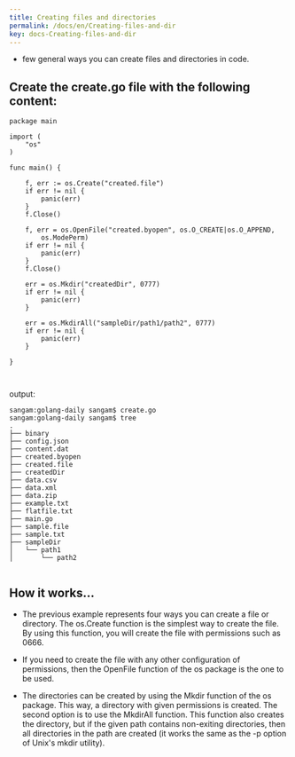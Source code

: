```yaml
---
title: Creating files and directories
permalink: /docs/en/Creating-files-and-dir
key: docs-Creating-files-and-dir
---
```



- few general ways you can create files and directories in code.

## Create the create.go file with the following content:

```
package main

import (
	"os"
)

func main() {

	f, err := os.Create("created.file")
	if err != nil {
		panic(err)
	}
	f.Close()

	f, err = os.OpenFile("created.byopen", os.O_CREATE|os.O_APPEND,
		os.ModePerm)
	if err != nil {
		panic(err)
	}
	f.Close()

	err = os.Mkdir("createdDir", 0777)
	if err != nil {
		panic(err)
	}

	err = os.MkdirAll("sampleDir/path1/path2", 0777)
	if err != nil {
		panic(err)
	}

}



```

output: 

```
sangam:golang-daily sangam$ create.go
sangam:golang-daily sangam$ tree
.
├── binary
├── config.json
├── content.dat
├── created.byopen
├── created.file
├── createdDir
├── data.csv
├── data.xml
├── data.zip
├── example.txt
├── flatfile.txt
├── main.go
├── sample.file
├── sample.txt
├── sampleDir
│   └── path1
│       └── path2


```
## How it works...

- The previous example represents four ways you can create a file or directory. The os.Create function is the simplest way to create the file. By using this function, you will create the file with permissions such as 0666.

- If you need to create the file with any other configuration of permissions, then the OpenFile function of the os package is the one to be used.

- The directories can be created by using the Mkdir function of the os package. This way, a directory with given permissions is created. The second option is to use the MkdirAll function. This function also creates the directory, but if the given path contains non-exiting directories,
then all directories in the path are created (it works the same as the -p option of Unix's mkdir utility).
